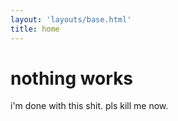 ```yaml
---
layout: 'layouts/base.html'
title: home
---
```


# nothing works
i'm done with this shit. pls kill me now.